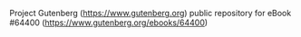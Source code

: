 Project Gutenberg (https://www.gutenberg.org) public repository for eBook #64400 (https://www.gutenberg.org/ebooks/64400)
